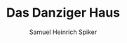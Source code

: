 ---
image: /assets/images/spiker/49a.jpg
thumb: /assets/images/spiker-thumbs/49a.jpg
author: Samuel Heinrich Spiker
artist: 
engraver: 
title: "Das Danziger Haus"
subtitle: 
tags:
  - Mansion
layout: post
---